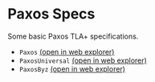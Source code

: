 # Paxos Specs
Some basic Paxos TLA+ specifications.

- `Paxos` [(open in web explorer)](https://will62794.github.io/tla-web/#!/home?specpath=https%3A%2F%2Fraw.githubusercontent.com%2Fwill62794%2Fmypaxos%2Fmaster%2FPaxos.tla&constants%5BValue%5D=%7B%22v1%22%2C%22v2%22%7D&constants%5BAcceptor%5D=%7B%22a1%22%2C%22a2%22%2C%22a3%22%7D&constants%5BQuorum%5D=%7B%7B%22a1%22%2C%22a2%22%7D%2C%7B%22a2%22%2C%22a3%22%7D%7D&constants%5BProposer%5D=%7B%22p1%22%2C%22p2%22%7D&constants%5BNone%5D=%22None%22&constants%5BBallot%5D=%7B0%2C1%2C2%7D)
- `PaxosUniversal` [(open in web explorer)](https://will62794.github.io/tla-web/#!/home?specpath=https%3A%2F%2Fraw.githubusercontent.com%2Fwill62794%2Fmypaxos%2Fmaster%2FPaxosUniversal.tla&constants%5BValue%5D=%7B%22v1%22%2C%22v2%22%7D&constants%5BAcceptor%5D=%7B%22a1%22%2C%22a2%22%2C%22a3%22%7D&constants%5BQuorum%5D=%7B%7B%22n1%22%2C%22n2%22%7D%2C%7B%22n2%22%2C%22n3%22%7D%7D&constants%5BProposer%5D=%7B%22p1%22%2C%22p2%22%7D&constants%5BNone%5D=%22None%22&constants%5BBallot%5D=%7B0%2C1%2C2%7D&constants%5BNode%5D=%7B%22n1%22%2C%22n2%22%2C%22n3%22%7D)
- `PaxosByz` [(open in web explorer)](https://will62794.github.io/tla-web/#!/home?specpath=https%3A%2F%2Fraw.githubusercontent.com%2Fwill62794%2Fmypaxos%2Fmaster%2FPaxosByz.tla&constants%5BValue%5D=%7B%22v1%22%2C%22v2%22%7D&constants%5BAcceptor%5D=%7B%22a1%22%2C%22a2%22%2C%22a3%22%7D&constants%5BQuorum%5D=%7B%7B%22a1%22%2C%22a2%22%7D%2C%7B%22a2%22%2C%22a3%22%7D%7D&constants%5BProposer%5D=%7B%22p1%22%7D&constants%5BNone%5D=%22None%22&constants%5BBallot%5D=%7B0%2C1%2C2%7D&constants%5BNumByzFaults%5D=1)
